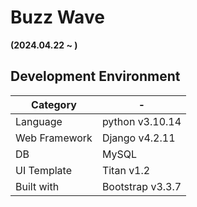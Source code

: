 # Buzz Wave

**(2024.04.22 ~ )**

## Development Environment

|Category| - |
| --- | --- |
|Language|python v3.10.14|
|Web Framework|Django v4.2.11|
|DB|MySQL|
|UI Template|Titan v1.2|
|Built with|Bootstrap v3.3.7|